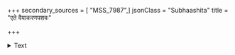 +++
secondary_sources = [ "MSS_7987",]
jsonClass = "Subhaashita"
title = "एते वैयाकरणपशवः"

+++

<details><summary>Text</summary>

एते वैयाकरणपशवः स्वीयमायुर्वृथैव प्राज्ञंमन्याः श्रवणकटुभिः शब्दजालैः क्षिपन्ति।  
शश्वत्कान्ताधरमधुरतावर्णनं कुर्वतां नस् त्वाशीर्वादैरिह सहृदयाः प्रत्यहं वर्धयन्ते॥
</details>
